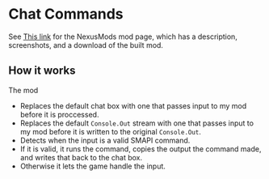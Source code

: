 # Chat Commands


See [This link](http://www.nexusmods.com/stardewvalley/mods/2092) for the NexusMods mod page, which has a description, screenshots, and a download of the built mod.

## How it works

The mod
 - Replaces the default chat box with one that passes input to my mod before it is proccessed.
 - Replaces the default `Console.Out` stream with one that passes input to my mod before it is written to the original `Console.Out`.
 - Detects when the input is a valid SMAPI command.
 - If it is valid, it runs the command, copies the output the command made, and writes that back to the chat box.
 - Otherwise it lets the game handle the input.